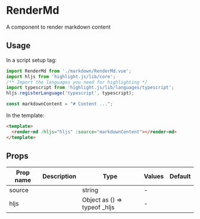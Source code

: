 # RenderMd

A component to render markdown content

## Usage

In a script setup tag:

```ts
import RenderMd from './markdown/RenderMd.vue';
import hljs from 'highlight.js/lib/core';
/** Import the languages you need for highlighting */
import typescript from 'highlight.js/lib/languages/typescript';
hljs.registerLanguage('typescript', typescript);

const markdownContent = "# Content ...";
```

In the template:

```html
<template>
  <render-md :hljs="hljs" :source="markdownContent"></render-md>
</template>
```

## Props

| Prop name | Description | Type                             | Values | Default |
| --------- | ----------- | -------------------------------- | ------ | ------- |
| source    |             | string                           | -      |         |
| hljs      |             | Object as () =&gt; typeof \_hljs | -      |         |